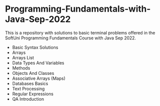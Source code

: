 # Programming-Fundamentals-with-Java-Sep-2022
This is a repository with solutions to basic terminal problems offered in the SoftUni Programming Fundamentals Course with Java Sep 2022.
+ Basic Syntax Solutions
+ Arrays
+ Arrays List
+ Data Types And Variables
+ Methods
+ Objects And Classes
+ Associative Arrays (Maps)
+ Databases Basics
+ Text Processing
+ Regular Expressions
+ QA Introduction
